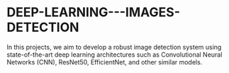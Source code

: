 # DEEP-LEARNING---IMAGES-DETECTION
In this projects, we aim to develop a robust image detection system using state-of-the-art deep learning architectures such as Convolutional Neural Networks (CNN), ResNet50, EfficientNet, and other similar models.
